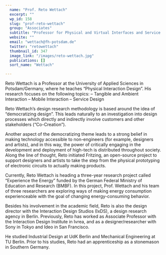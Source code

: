 ```yaml
---
  name: "Prof. Reto Wettach"
  excerpt: ""
  wp_id: 158
  slug: "prof-reto-wettach"
  group: "Associates"
  subtitle: "Professor for Physical and Virtual Interfaces and Service Design"
  website: ""
  email: "wettach@fh-potsdam.de"
  twitter: "retowettach"
  thumbnail_id: 347
  image_link: "/images/reto-wettach.jpg"
  publications: []
  sort_name: "Wettach"

---
```

Reto Wettach is a Professor at the University of Applied Sciences in Potsdam/Germany, where he teaches “Physical Interaction Design”. His research focuses on the following topics:
– Tangible and Ambient Interaction
– Mobile Interaction
– Service Design

Reto Wettach’s design research methodology is based around the idea of “democratizing design”. This leads naturally to an investigation into design processes which directly and indirectly involve customers and other stakeholders (“Co-Creation”).

Another aspect of the democratizing theme leads to a strong belief in making technology accessible to non-engineers (for example, designers and artists), and in this way, the power of critically engaging in the development and deployment of high-tech is distributed throughout society. Along the line of thought, Reto initiated Fritzing, an open-source project to support designers and artists to take the step from the physical prototyping of electronic circuits to actually making products.

Currently, Reto Wettach is heading a three-year research project called “Experience the Energy” funded by the German Federal Ministry of Education and Research (BMBF). In this project, Prof. Wettach and his team of three researchers are exploring ways of making energy consumption experienceable with the goal of changing energy-consuming behavior.

Besides his involvement in the academic field, Reto is also the design director with the Interaction Design Studios (IxDS), a design research agency in Berlin. Previously, Reto has worked as Associate Professor with the Interaction Design Institute in Ivrea, and as a designer/researcher with Sony in Tokyo and Ideo in San Francisco.

He studied Industrial Design at UdK Berlin and Mechanical Engineering at TU Berlin. Prior to his studies, Reto had an apprenticeship as a stonemason in Southern Germany.